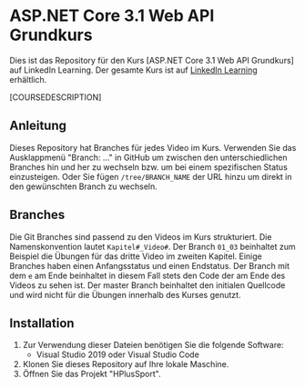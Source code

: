 # ASP.NET Core 3.1 Web API Grundkurs
Dies ist das Repository für den Kurs [ASP.NET Core 3.1 Web API Grundkurs] auf LinkedIn Learning. Der gesamte Kurs ist auf [LinkedIn Learning](LICOURSEURL) erhältlich.

[COURSEDESCRIPTION]

## Anleitung
Dieses Repository hat Branches für jedes Video im Kurs. Verwenden Sie das Ausklappmenü "Branch: ..." in GitHub um zwischen den unterschiedlichen Branches hin und her zu wechseln bzw. um bei einem spezifischen Status einzusteigen. Oder Sie fügen `/tree/BRANCH_NAME` der URL hinzu um direkt in den gewünschten Branch zu wechseln.

## Branches
Die Git Branches sind passend zu den Videos im Kurs strukturiert. Die Namenskonvention lautet `Kapitel#_Video#`. Der Branch `01_03` beinhaltet zum Beispiel die Übungen für das dritte Video im zweiten Kapitel. Einige Branches haben einen Anfangsstatus und einen Endstatus. Der Branch mit dem `e` am Ende beinhaltet in diesem Fall stets den Code der am Ende des Videos zu sehen ist. Der master Branch beinhaltet den initialen Quellcode und wird nicht für die Übungen innerhalb des Kurses genutzt.

## Installation
1. Zur Verwendung dieser Dateien benötigen Sie die folgende Software:
	- Visual Studio 2019 oder Visual Studio Code
2. Klonen Sie dieses Repository auf Ihre lokale Maschine. 
3. Öffnen Sie das Projekt "HPlusSport".

